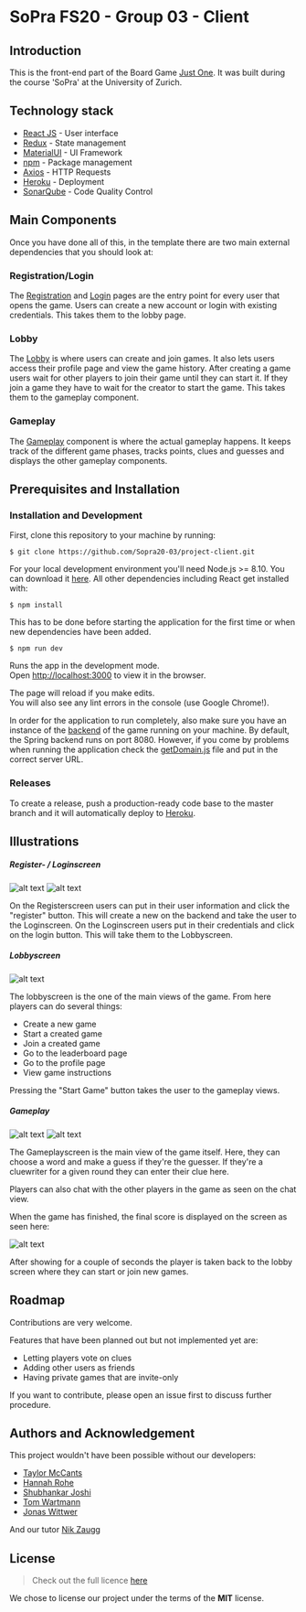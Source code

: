 # SoPra FS20 - Group 03 - Client

## Introduction
This is the front-end part of the Board Game [Just One](https://justone-the-game.com/). It was built during the course 'SoPra'
at the University of Zurich.

## Technology stack
* [React JS](https://reactjs.org/) - User interface
* [Redux](https://redux.js.org/introduction/getting-started) - State management
* [MaterialUI](https://material-ui.com/) - UI Framework
* [npm](https://www.npmjs.com/) - Package management 
* [Axios](https://github.com/axios/axios) - HTTP Requests
* [Heroku](https://www.heroku.com/) - Deployment
* [SonarQube](https://www.sonarqube.org/) - Code Quality Control

##  Main Components

Once you have done all of this, in the template there are two main external dependencies that you should look at:

###  Registration/Login
The [Registration](/src/components/login/Register.js) and [Login](/src/components/login/Login.js) pages are the entry point for every user that opens the game. Users can create a new account
or login with existing credentials. This takes them to the lobby page.

### Lobby
The [Lobby](/src/components/lobby/Lobby.js) is where users can create and join games. It also lets users access their
profile page and view the game history. After creating a game users wait for other players to join their game until they can start it.
If they join a game they have to wait for the creator to start the game. This takes them to the gameplay component.

### Gameplay
The [Gameplay](/src/components/game/Gameplay.js) component is where the actual gameplay happens. It keeps track of the 
different game phases, tracks points, clues and guesses and displays the other gameplay components.



## Prerequisites and Installation

### Installation and Development

First, clone this repository to your machine by running:
```shell script
$ git clone https://github.com/Sopra20-03/project-client.git
```

For your local development environment you'll need Node.js >= 8.10. You can download it [here](https://nodejs.org). All other dependencies including React get installed with:

```shell script
$ npm install
```
This has to be done before starting the application for the first time or when new dependencies have been added.

```shell script
$ npm run dev
```

Runs the app in the development mode.<br>
Open [http://localhost:3000](http://localhost:3000) to view it in the browser.

The page will reload if you make edits.<br>
You will also see any lint errors in the console (use Google Chrome!).

In order for the application to run completely, also make sure you have an instance of the 
[backend](https://github.com/Sopra20-03/project-server) of the game running on your machine. By default, the Spring backend 
runs on port 8080. However, if you come by problems when running the application check the [getDomain.js](./src/helpers/getDomain.js)
file and put in the correct server URL. 

### Releases
To create a release, push a production-ready code base to the master branch and it will automatically deploy to 
[Heroku](https://sopra-fs20-group-03-client.herokuapp.com/).


## Illustrations

##### Register- / Loginscreen 
![alt text](./screenshots/registerScreen.PNG "Register Screen")
![alt text](./screenshots/loginScreen.PNG "Login Screen")

On the Registerscreen users can put in their user information and click the "register" button. This will create a new 
on the backend and take the user to the Loginscreen. On the Loginscreen users put in their credentials and click on the
login button. This will take them to the Lobbyscreen.

##### Lobbyscreen 
![alt text](./screenshots/lobbyScreen.PNG "Lobby Screen")

The lobbyscreen is the one of the main views of the game. From here players can do several things:
* Create a new game
* Start a created game
* Join a created game
* Go to the leaderboard page
* Go to the profile page
* View game instructions

Pressing the "Start Game" button takes the user to the gameplay views. 

##### Gameplay
![alt text](./screenshots/gameplayClue.PNG "Gameplay Screen")
![alt text](./screenshots/gameplayChat.PNG "Chat")

The Gameplayscreen is the main view of the game itself. Here, they can choose a word and make a guess if they're the 
guesser. If they're a cluewriter for a given round they can enter their clue here.

Players can also chat with the other players in the game as seen on the chat view.

When the game has finished, the final score is displayed on the screen as seen here:

![alt text](./screenshots/gameOverScreen.PNG)

After showing for a couple of seconds the player is taken back to the lobby screen where they can start or join new games. 



## Roadmap

Contributions are very welcome. 

Features that have been planned out but not implemented yet are:

* Letting players vote on clues
* Adding other users as friends
* Having private games that are invite-only

If you want to contribute, please open an issue first to discuss further procedure.

## Authors and Acknowledgement

This project wouldn't have been possible without our developers: 
* [Taylor McCants](https://github.com/taylor-mccants)
* [Hannah Rohe](https://github.com/hanuta27)
* [Shubhankar Joshi](https://github.com/ShobuXtrme)
* [Tom Wartmann](https://github.com/TomWartm)
* [Jonas Wittwer](https://github.com/j94wittwer)

And our tutor [Nik Zaugg](https://github.com/nikzaugg)


## License
>Check out the full licence [here](./LICENSE "MIT License")

We chose to license our project under the terms of the **MIT** license. 
